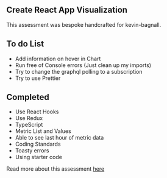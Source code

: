 ## Create React App Visualization

This assessment was bespoke handcrafted for kevin-bagnall.

## To do List
- Add information on hover in Chart
- Run free of Console errors (Just clean up my imports)
- Try to change the graphql polling to a subscription
- Try to use Prettier


## Completed
- Use React Hooks
- Use Redux
- TypeScript
- Metric List and Values
- Able to see last hour of metric data
- Coding Standards
- Toasty errors
- Using starter code


Read more about this assessment [here](https://react.eogresources.com)

